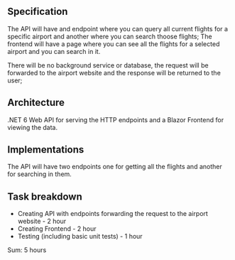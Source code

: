 ## Specification

The API will have and endpoint where you can query all current flights for a specific airport and another where you can search thoose flights;
The frontend will have a page where you can see all the flights for a selected airport and you can search in it.

There will be no background service or database, the request will be forwarded to the airport website and the response will be returned to the user;

## Architecture

.NET 6 Web API for serving the HTTP endpoints and a Blazor Frontend for viewing the data.

## Implementations

The API will have two endpoints one for getting all the flights and another for searching in them.

## Task breakdown

- Creating API with endpoints forwarding the request to the airport website - 2 hour
- Creating Frontend - 2 hour
- Testing (including basic unit tests) - 1 hour

Sum: 5 hours